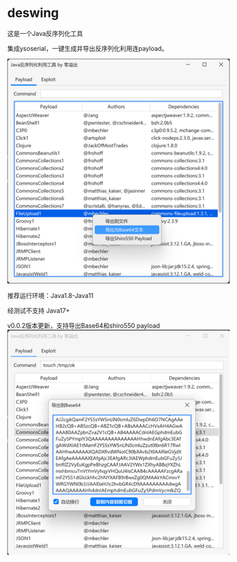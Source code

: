 # deswing

这是一个Java反序列化工具

集成ysoserial，一键生成并导出反序列化利用连payload。

![img_1.png](img/img_1.png)

推荐运行环境：Java1.8-Java11

经测试不支持 Java17+

v0.0.2版本更新，支持导出Base64和shiro550 payload
![img_1.png](img/img.png)